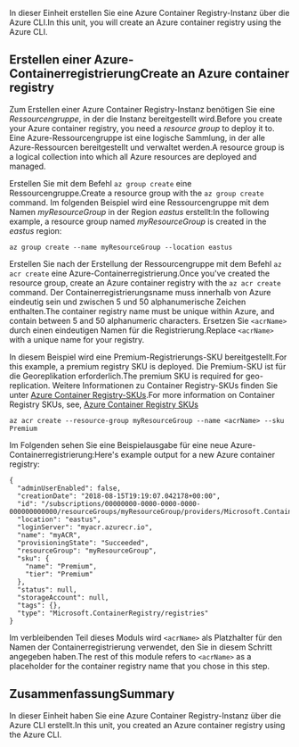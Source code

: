 <span data-ttu-id="9fec2-101">In dieser Einheit erstellen Sie eine Azure Container Registry-Instanz über die Azure CLI.</span><span class="sxs-lookup"><span data-stu-id="9fec2-101">In this unit, you will create an Azure container registry using the Azure CLI.</span></span>

## <a name="create-an-azure-container-registry"></a><span data-ttu-id="9fec2-102">Erstellen einer Azure-Containerregistrierung</span><span class="sxs-lookup"><span data-stu-id="9fec2-102">Create an Azure container registry</span></span>

<span data-ttu-id="9fec2-103">Zum Erstellen einer Azure Container Registry-Instanz benötigen Sie eine *Ressourcengruppe*, in der die Instanz bereitgestellt wird.</span><span class="sxs-lookup"><span data-stu-id="9fec2-103">Before you create your Azure container registry, you need a *resource group* to deploy it to.</span></span> <span data-ttu-id="9fec2-104">Eine Azure-Ressourcengruppe ist eine logische Sammlung, in der alle Azure-Ressourcen bereitgestellt und verwaltet werden.</span><span class="sxs-lookup"><span data-stu-id="9fec2-104">A resource group is a logical collection into which all Azure resources are deployed and managed.</span></span>

<span data-ttu-id="9fec2-105">Erstellen Sie mit dem Befehl `az group create` eine Ressourcengruppe.</span><span class="sxs-lookup"><span data-stu-id="9fec2-105">Create a resource group with the `az group create` command.</span></span> <span data-ttu-id="9fec2-106">Im folgenden Beispiel wird eine Ressourcengruppe mit dem Namen *myResourceGroup* in der Region *eastus* erstellt:</span><span class="sxs-lookup"><span data-stu-id="9fec2-106">In the following example, a resource group named *myResourceGroup* is created in the *eastus* region:</span></span>

```azurecli
az group create --name myResourceGroup --location eastus
```

<span data-ttu-id="9fec2-107">Erstellen Sie nach der Erstellung der Ressourcengruppe mit dem Befehl `az acr create` eine Azure-Containerregistrierung.</span><span class="sxs-lookup"><span data-stu-id="9fec2-107">Once you've created the resource group, create an Azure container registry with the `az acr create` command.</span></span> <span data-ttu-id="9fec2-108">Der Containerregistrierungsname muss innerhalb von Azure eindeutig sein und zwischen 5 und 50 alphanumerische Zeichen enthalten.</span><span class="sxs-lookup"><span data-stu-id="9fec2-108">The container registry name must be unique within Azure, and contain between 5 and 50 alphanumeric characters.</span></span> <span data-ttu-id="9fec2-109">Ersetzen Sie `<acrName>` durch einen eindeutigen Namen für die Registrierung.</span><span class="sxs-lookup"><span data-stu-id="9fec2-109">Replace `<acrName>` with a unique name for your registry.</span></span>

<span data-ttu-id="9fec2-110">In diesem Beispiel wird eine Premium-Registrierungs-SKU bereitgestellt.</span><span class="sxs-lookup"><span data-stu-id="9fec2-110">For this example, a premium registry SKU is deployed.</span></span> <span data-ttu-id="9fec2-111">Die Premium-SKU ist für die Georeplikation erforderlich.</span><span class="sxs-lookup"><span data-stu-id="9fec2-111">The premium SKU is required for geo-replication.</span></span> <span data-ttu-id="9fec2-112">Weitere Informationen zu Container Registry-SKUs finden Sie unter [Azure Container Registry-SKUs](https://docs.microsoft.com/azure/container-registry/container-registry-skus).</span><span class="sxs-lookup"><span data-stu-id="9fec2-112">For more information on Container Registry SKUs, see, [Azure Container Registry SKUs](https://docs.microsoft.com/azure/container-registry/container-registry-skus)</span></span>

```azurecli
az acr create --resource-group myResourceGroup --name <acrName> --sku Premium
```

<span data-ttu-id="9fec2-113">Im Folgenden sehen Sie eine Beispielausgabe für eine neue Azure-Containerregistrierung:</span><span class="sxs-lookup"><span data-stu-id="9fec2-113">Here's example output for a new Azure container registry:</span></span>

```console
{
  "adminUserEnabled": false,
  "creationDate": "2018-08-15T19:19:07.042178+00:00",
  "id": "/subscriptions/00000000-0000-0000-0000-000000000000/resourceGroups/myResourceGroup/providers/Microsoft.ContainerRegistry/registries/myACR0007",
  "location": "eastus",
  "loginServer": "myacr.azurecr.io",
  "name": "myACR",
  "provisioningState": "Succeeded",
  "resourceGroup": "myResourceGroup",
  "sku": {
    "name": "Premium",
    "tier": "Premium"
  },
  "status": null,
  "storageAccount": null,
  "tags": {},
  "type": "Microsoft.ContainerRegistry/registries"
}
```

<span data-ttu-id="9fec2-114">Im verbleibenden Teil dieses Moduls wird `<acrName>` als Platzhalter für den Namen der Containerregistrierung verwendet, den Sie in diesem Schritt angegeben haben.</span><span class="sxs-lookup"><span data-stu-id="9fec2-114">The rest of this module refers to `<acrName>` as a placeholder for the container registry name that you chose in this step.</span></span>

## <a name="summary"></a><span data-ttu-id="9fec2-115">Zusammenfassung</span><span class="sxs-lookup"><span data-stu-id="9fec2-115">Summary</span></span>

<span data-ttu-id="9fec2-116">In dieser Einheit haben Sie eine Azure Container Registry-Instanz über die Azure CLI erstellt.</span><span class="sxs-lookup"><span data-stu-id="9fec2-116">In this unit, you created an Azure container registry using the Azure CLI.</span></span>